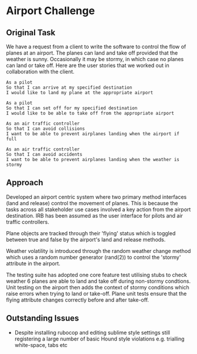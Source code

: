 Airport Challenge
=================

Original Task
-----

We have a request from a client to write the software to control the flow of planes at an airport. The planes can land and take off provided that the weather is sunny. Occasionally it may be stormy, in which case no planes can land or take off.  Here are the user stories that we worked out in collaboration with the client.

```
As a pilot
So that I can arrive at my specified destination
I would like to land my plane at the appropriate airport

As a pilot
So that I can set off for my specified destination
I would like to be able to take off from the appropriate airport

As an air traffic controller
So that I can avoid collisions
I want to be able to prevent airplanes landing when the airport if full

As an air traffic controller
So that I can avoid accidents
I want to be able to prevent airplanes landing when the weather is stormy
```

Approach
-----

Developed an airport centric system where two primary method interfaces (land and release) control the movement of planes. This is because the tasks across all stakeholder use cases involved a key action from the airport destination.
IRB has been assumed as the user interface for pilots and air traffic controllers.

Plane objects are tracked through their 'flying' status which is toggled between true and false by the airport's land and release methods.

Weather volatility is introduced through the random weather change method which uses a random number generator (rand(2)) to control the 'stormy' attribute in the airport.

The testing suite has adopted one core feature test utilising stubs to check weather 6 planes are able to land and take off during non-stormy condtions.
Unit testing on the airport then adds the context of stormy conditions which raise errors when trying to land or take-off.
Plane unit tests ensure that the flying attribute changes correctly before and after take-off.


Outstanding Issues
-----

* Despite installing rubocop and editing sublime style settings still registering a large number of basic Hound style violations e.g. trialling white-space, tabs etc

